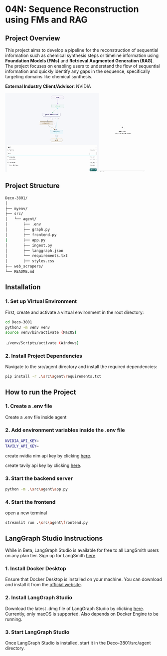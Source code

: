 # 04N: Sequence Reconstruction using FMs and RAG

## Project Overview

This project aims to develop a pipeline for the reconstruction of sequential information such as chemical synthesis steps or timeline information using **Foundation Models (FMs)** and **Retrieval Augmented Generation (RAG)**. The project focuses on enabling users to understand the flow of sequential information and quickly identify any gaps in the sequence, specifically targeting domains like chemical synthesis.

**External Industry Client/Advisor**: NVIDIA

![](readme.gif)

## Project Structure

```bash
Deco-3801/
│
├── myenv/
├── src/
│   └── agent/
│       ├── .env
│       ├── graph.py
│       ├── frontend.py
|       ├── app.py
│       ├── ingest.py
│       ├── langgraph.json
│       └── requirements.txt
│       ├── styles.css
├── web_scrapers/
└── README.md
```

## Installation

### 1. Set up Virtual Environment

First, create and activate a virtual environment in the root directory:

```bash
cd Deco-3801
python3 -m venv venv
source venv/bin/activate (MacOS)

./venv/Scripts/activate (Windows)
```

### 2. Install Project Dependencies

Navigate to the src/agent directory and install the required dependencies:

```bash
pip install -r .\src\agent\requirements.txt
```

## How to run the Project

### 1. Create a .env file
Create a .env file inside agent

### 2. Add environment variables inside the .env file
```bash
NVIDIA_API_KEY=
TAVILY_API_KEY=
```

create nvidia nim api key by clicking [here](https://build.nvidia.com/explore/discover).

create tavily api key by clicking [here](https://docs.tavily.com/docs/gpt-researcher/getting-started).

### 3. Start the backend server
```bash
python -m .\src\agent\app.py
```

### 4. Start the frontend
open a new terminal
```bash
streamlit run .\src\agent\frontend.py
```


## LangGraph Studio Instructions
While in Beta, LangGraph Studio is available for free to all LangSmith users on any plan tier. Sign up for LangSmith [here](https://smith.langchain.com/).

### 1. Install Docker Desktop
Ensure that Docker Desktop is installed on your machine. You can download and install it from the [official website](https://docs.docker.com/engine/install/).

### 2. Install LangGraph Studio
Download the latest .dmg file of LangGraph Studio by clicking [here](https://langgraph-studio.vercel.app/api/mac/latest).
Currently, only macOS is supported. Also depends on Docker Engine to be running.

### 3. Start LangGraph Studio
Once LangGraph Studio is installed, start it in the Deco-3801/src/agent directory.
